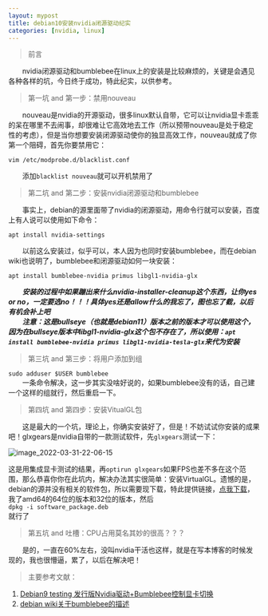 ```yaml
---
layout: mypost
title: debian10安装nvidia闭源驱动纪实
categories: [nvidia, linux]
---
```


> 前言

&emsp;&emsp;nvidia闭源驱动和bumblebee在linux上的安装是比较麻烦的，关键是会遇见各种各样的坑，今日终于成功，特此纪实，以供参考。

> 第一坑 and 第一步：禁用nouveau

&emsp;&emsp;nouveau是nvidia的开源驱动，很多linux默认自带，它可以让nvidia显卡乖乖的呆在哪里不去闹事，却很难让它高效地去工作（所以预带nouveau是处于稳定性的考虑），但是当你想要安装闭源驱动使你的独显高效工作，nouveau就成了你第一个阻碍，首先你要禁用它：
```
vim /etc/modprobe.d/blacklist.conf
```  
&emsp;&emsp;添加```blacklist nouveau```就可以开机禁用了

> 第二坑 and 第二步：安装nvidia闭源驱动和bumblebee

&emsp;&emsp;事实上，debian的源里面带了nvidia的闭源驱动，用命令行就可以安装，百度上有人说可以使用如下命令：  
```
apt install nvidia-settings
```  
&emsp;&emsp;以前这么安装过，似乎可以，本人因为也同时安装bumblebee，而在debian wiki也说明了，bumblebee和闭源驱动如何一块安装：
```
apt install bumblebee-nvidia primus libgl1-nvidia-glx
```  
&emsp;&emsp;***安装的过程中如果蹦出来什么nvidia-installer-cleanup这个东西，让你yes or no，一定要选no！！！具体yes还是allow什么的我忘了，图也忘了截，以后有机会补上吧***  
&emsp;&emsp;***注意：这是bullseye（也就是debian11）版本之前的版本才可以使用这个，因为在bullseye版本中libgl1-nvidia-glx这个包不存在了，所以使用：```apt install bumblebee-nvidia primus libgl1-nvidia-tesla-glx```来代为安装***

> 第三坑 and 第三步：将用户添加到组

```sudo adduser $USER bumblebee```  
&emsp;&emsp;一条命令解决，这一步其实没啥好说的，如果bumblebee没有的话，自己建一个这样的组就行，然后重启一下。

> 第四坑 and 第四步：安装VitualGL包

&emsp;&emsp;这是最大的一个坑，理论上，你确实安装好了，但是！不妨试试你安装的成果吧！glxgears是nvidia自带的一款测试软件，先```glxgears```测试一下：

![image_2022-03-31-22-06-15](image_2022-03-31-22-06-15.png)

这是用集成显卡测试的结果，再```optirun glxgears```如果FPS也差不多在这个范围，那么恭喜你你在此坑内，解决办法其实很简单：安装VirtualGL。遗憾的是，debian的源并没有相关的软件包，所以需要现下载，特此提供链接，[点我下载](https://sourceforge.net/projects/virtualgl/files/)，我了amd64的64位的版本和32位的版本，然后  
```dpkg -i software_package.deb```  
就行了

> 第五坑 and 吐槽：CPU占用莫名其妙的很高？？？  

&emsp;&emsp;是的，一直在60%左右，没叫nvidia干活也这样，就是在写本博客的时候发现的，我也很懵逼，累了，以后在解决吧！

> 主要参考文献：  

1. [Debian9 testing 发行版Nvidia驱动+Bumblebee控制显卡切换](https://www.jianshu.com/p/a3161cfa662a)
2. [debian wiki关于bumblebee的描述](https://wiki.debian.org/Bumblebee)
